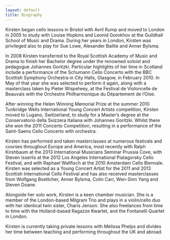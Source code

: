 ```yaml
---
layout: default
title: Biography
---
```

Kirsten began cello lessons in Bristol with Avril Rump and moved to London in 2005 to study with Louise Hopkins and Leonid Gorokhov at the Guildhall School of Music and Drama. During her years in London, Kirsten was privileged also to play for Sue Lowe, Alexander Baillie and Anner Bylsma.

In 2008 Kirsten transferred to the Royal Scottish Academy of Music and Drama to finish her Bachelor degree under the renowned soloist and pedagogue Johannes Goritzki. Particular highlights of her time in Scotland include a performance of the Schumann Cello Concerto with the BBC Scottish Symphony Orchestra in City Halls, Glasgow, in February 2010. In May of that year she was selected to perform it again, along with a masterclass taken by Pieter Wispelwey, at the Festival de Violoncelle de Beauvais with the Orchestre Philharmonique du Département de l’Oise.

After winning the Helen Winning Memorial Prize at the summer 2010 Tunbridge Wells International Young Concert Artists competition, Kirsten moved to Lugano, Switzerland, to study for a Master’s degree at the Conservatorio della Svizzera Italiana with Johannes Goritzki. Whilst there she won the 2011 Concerto Competition, resulting in a performance of the Saint-Saens Cello Concerto with orchestra.

Kirsten has performed and taken masterclasses at numerous festivals and courses throughout Europe and America, most recently with Ralph Kirshbaum at the 2013 International Musicians Seminar Prussia Cove, with Steven Isserlis at the 2012 Los Angeles International Piatagorsky Cello Festival, and with Raphael Wallfisch at the 2010 Amsterdam Cello Biennale. Kirsten was selected as a Young Concert Artist for the 2011 and 2013 Scottish International Cello Festival and has also received masterclasses from Wolfgang Boettcher, Anner Bylsma, Colin Carr, Wen-Sinn Yang and Steven Doane.

Alongside her solo work, Kirsten is a keen chamber musician. She is a member of the London-based Milgram Trio and plays in a violin/cello duo with her identical twin sister, Charis Jenson. She also freelances from time to time with the Holland-based Ragazze Kwartet, and the Fontanelli Quartet in London. 

Kirsten is currently taking private lessons with Melissa Phelps and divides her time between teaching and performing throughout the UK and abroad.
